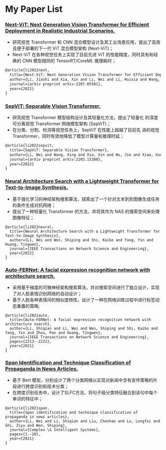 # My Paper List

### [Next-ViT: Next Generation Vision Transformer for Efficient Deployment in Realistic Industrial Scenarios.](https://arxiv.org/abs/2207.05501)

+ 研究视觉 Transformer 和 CNN 混合模型设计及其工业场景应用，提出了高效且便于部署的下一代 ViT 混合模型架构 (Next-ViT)；
+ Next-ViT 在各种视觉任务上实现了目前先进 ViT 的性能精度，同时具有和经典的 CNN 模型相同的 TensorRT/CoreML 推理耗时；

```latex
@article{li2022next,
  title={Next-ViT: Next Generation Vision Transformer for Efficient Deployment in Realistic Industrial Scenarios},
  author={Li, Jiashi and Xia, Xin and Li, Wei and Li, Huixia and Wang, Xing and Xiao, Xuefeng and Wang, Rui and Zheng, Min and Pan, Xin},
  journal={arXiv preprint arXiv:2207.05501},
  year={2022}
}
```



### [SepViT: Separable Vision Transformer.](https://arxiv.org/abs/2203.15380)

+ 研究视觉 Transformer 模型结构设计及其轻量化方法，提出了轻量化 的深度可分离视觉 Transformer 网络模型架构 (SepViT)；
+ 在分类、分割、检测等视觉任务上，SepViT 在性能上超越了目前先 进的视觉 Transformer，同时有效地降低了模型计算量和推理时延；

```latex
@article{li2022sepvit,
  title={SepViT: Separable Vision Transformer},
  author={Li, Wei and Wang, Xing and Xia, Xin and Wu, Jie and Xiao, Xuefeng and Zheng, Min and Wen, Shiping},
  journal={arXiv preprint arXiv:2203.15380},
  year={2022}
}
```



### [Neural Architecture Search with a Lightweight Transformer for Text-to-Image Synthesis.](https://ieeexplore.ieee.org/abstract/document/9699403)

+ 基于强化学习的神经架构搜索算法，探索出了一个针对文本到到图像生成任务的条件生成对抗网络；
+ 提出了一种轻量化 Transformer 的方法，并将其作为 NAS 的搜索空间来处理图像特征；

```
@article{li2022neural,
  title={Neural Architecture Search with a Lightweight Transformer for Text-to-Image Synthesis},
  author={Li, Wei and Wen, Shiping and Shi, Kaibo and Yang, Yin and Huang, Tingwen},
  journal={IEEE Transactions on Network Science and Engineering},
  year={2022}
}
```



### [Auto-FERNet: A facial expression recognition network with architecture search.](https://ieeexplore.ieee.org/abstract/document/9442348)

+ 采用基于梯度的可微神经架构搜索算法，并对搜索空间进行了独立设计，实现了对人脸表情识别网络的自动设计；
+ 基于人脸各种表情间的相似度特性，设计了一种在网络训练过程中进行标签动态重置的策略;

```
@article{li2021auto,
  title={Auto-FERNet: A facial expression recognition network with architecture search},
  author={Li, Shiqian and Li, Wei and Wen, Shiping and Shi, Kaibo and Yang, Yin and Zhou, Pan and Huang, Tingwen},
  journal={IEEE Transactions on Network Science and Engineering},
  pages={2213--2222},
  year={2021}
}
```



### [Span Identification and Technique Classification of Propaganda in News Articles. ](https://link.springer.com/article/10.1007/s40747-021-00393-y)

+ 基于 Bert 模型，分别设计了两个分类网络以实现对新闻中含有宣传策略的片段进行跨度识别和技术分类；
+ 在跨度识别任务中，设计了SLFC方法，将句子级分类特征融合到该句中每个单词的特征中；

```
@article{li2021span,
  title={Span identification and technique classification of propaganda in news articles},
  author={Li, Wei and Li, Shiqian and Liu, Chenhao and Lu, Longfei and Shi, Ziyu and Wen, Shiping},
  journal={Complex \& Intelligent Systems},
  pages={1--10},
  year={2021}
}
```
